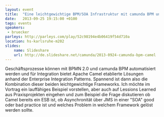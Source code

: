 ```yaml
---
layout: event
title:  "Eine leichtgewichtige BPM/SOA Infrastruktur mit camunda BPM und Camel"
date:   2013-09-25 19:15:00 +0100
tags: events
speakers:
 - bruecker
parleys: http://parleys.com/play/52c98194e4b06419f54d710a
location: hs-karlsruhe-m202
slides:
    name: Slideshare
    url: http://de.slideshare.net/camunda/2013-0924-camunda-bpm-camel
---
```


Geschäftsprozesse können mit BPMN 2.0 und camunda BPM automatisiert werden und für Integration bietet Apache Camel etablierte Lösungen anhand der Enterprise Integration Patterns. Spannend ist dann also die Kombination dieser beiden leichtgewichtige Frameworks. Ich möchte im Vortrag ein lauffähiges Beispiel vorstellen, aber auch auf Lessions Learned aus Praxisprojekten eingehen und zum Beispiel die Frage diskutieren ob Camel bereits ein ESB ist, ob Asynchronität über JMS in einer "SOA" good oder bad practice ist und welches Problem in welchem Framework gelöst werden sollte.
